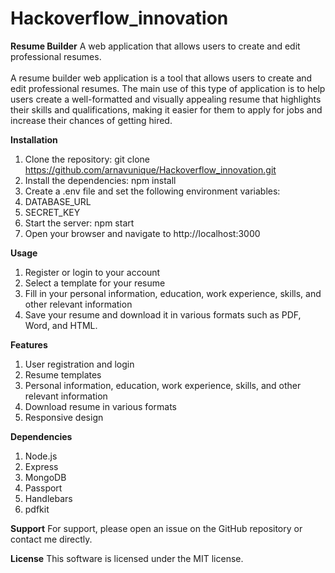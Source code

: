 # Hackoverflow_innovation
**Resume Builder**
A web application that allows users to create and edit professional resumes. <br />
<br />
A resume builder web application is a tool that allows users to create and edit professional resumes. The main use of this type of application is to help users create a well-formatted and visually appealing resume that highlights their skills and qualifications, making it easier for them to apply for jobs and increase their chances of getting hired.

**Installation**
1. Clone the repository: git clone https://github.com/arnavunique/Hackoverflow_innovation.git <br />
2. Install the dependencies: npm install <br />
3. Create a .env file and set the following environment variables: <br />
4. DATABASE_URL <br />
5. SECRET_KEY <br />
6. Start the server: npm start <br />
7. Open your browser and navigate to http://localhost:3000 <br />

**Usage**
1. Register or login to your account <br />
2. Select a template for your resume <br />
3. Fill in your personal information, education, work experience, skills, and other relevant information <br />
4. Save your resume and download it in various formats such as PDF, Word, and HTML. <br />

**Features**
1. User registration and login <br />
2. Resume templates <br />
3. Personal information, education, work experience, skills, and other relevant information <br />
4. Download resume in various formats <br />
5. Responsive design <br />

**Dependencies** <br />
1. Node.js <br />
2. Express <br />
3. MongoDB <br />
4. Passport <br />
5. Handlebars <br />
6. pdfkit <br />

**Support**
For support, please open an issue on the GitHub repository or contact me directly. <br />

**License**
This software is licensed under the MIT license. <br />
